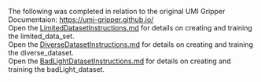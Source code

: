 The following was completed in relation to the original UMI Gripper Documentaion: https://umi-gripper.github.io/   
Open the [LimitedDatasetInstructions.md](LimitedDatasetInstructions.md) for details on creating and training the limited_data_set.   
Open the [DiverseDatasetInstructions.md](DiverseDatasetInstructions.md) for details on creating and training the diverse_dataset.   
Open the [BadLightDatasetInstructions.md](BadLightDatasetInstructions.md) for details on creating and training the badLight_dataset.   
